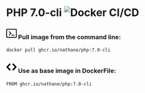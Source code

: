 # PHP 7.0-cli ![Docker CI/CD](https://github.com/nathane/php/workflows/Docker%20CI/CD/badge.svg?branch=7.0-cli)

### ![Terminal](icons/terminal.svg) Pull image from the command line:

```
docker pull ghcr.io/nathane/php:7.0-cli
```

### ![Code](icons/code.svg) Use as base image in DockerFile:

```
FROM ghcr.io/nathane/php:7.0-cli
```
